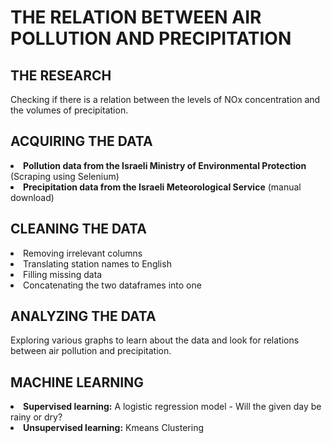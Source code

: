 <h1> THE RELATION BETWEEN AIR POLLUTION AND PRECIPITATION</h1>


<h2>THE RESEARCH </h2>
Checking if there is a relation between the levels of NOx concentration and the volumes of precipitation.


<h2> ACQUIRING THE DATA </h2>
<li><strong>Pollution data from the Israeli Ministry of Environmental Protection</strong> (Scraping using Selenium)</li>
<li><strong>Precipitation data from the Israeli Meteorological Service</strong> (manual download)</li>


<h2> CLEANING THE DATA </h2>
<li>Removing irrelevant columns</li>
<li>Translating station names to English</li>
<li>Filling missing data</li>
<li>Concatenating the two dataframes into one</li>


<h2> ANALYZING THE DATA </h2>
Exploring various graphs to learn about the data and look for relations between air pollution and precipitation.


<h2> MACHINE LEARNING </h2>
<li><strong>Supervised learning:</strong> A logistic regression model - Will the given day be rainy or dry?</li>
<li><strong>Unsupervised learning:</strong> Kmeans Clustering</li>
